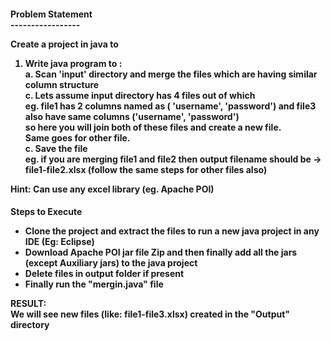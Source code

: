 <h4>
Problem Statement<br>
-----------------<br>

Create a project in java to<br>

1. Write java program to :<br>
    a. Scan 'input' directory and merge the files which are having similar column structure <br>
    c. Lets assume input directory has 4 files out of which<br>
        eg. file1 has 2 columns named as ( 'username', 'password') and file3 also have same columns ('username', 'password')<br>
        so here you will join both of these files and create a new file. <br>
        Same goes for other file.<br>
    c. Save the file<br>
       eg. if you are merging file1 and file2 then output filename should be -> file1-file2.xlsx (follow the same steps for other files also)<br>

Hint: Can use any excel library (eg. Apache POI)<br>
</h4>
<h4>
    <b>Steps to Execute</b>
    <ul>
        <li>Clone the project and extract the files to run a new java project in any IDE (Eg: Eclipse)</li>
        <li>Download Apache POI jar file Zip and then finally add all the jars (except Auxiliary jars) to the java project</li>
        <li>Delete files in output folder if present</li>
        <li>Finally run the "mergin.java" file</li></ul>
        <b>RESULT:</b><br>
    We will see new files (like: file1-file3.xlsx) created in the "Output" directory
</h4>

